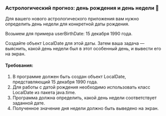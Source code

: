 
### Астрологический прогноз: день рождения и день недели 🌟

Для вашего нового астрологического приложения вам нужно определить день недели для конкретной даты рождения.

Возьмем для примера userBirthDate: 15 декабря 1990 года.

Создайте объект LocalDate для этой даты. Затем ваша задача — выяснить, какой день недели был в этот особенный день, и вывести его на экран.

#### Требования:
1. В программе должен быть создан объект LocalDate, представляющий 15 декабря 1990 года.
2. Для работы с датой рождения необходимо использовать класс LocalDate из пакета java.time.
3. Программа должна определить, какой день недели соответствует заданной дате.
4. Полученное значение дня недели должно быть выведено на экран.